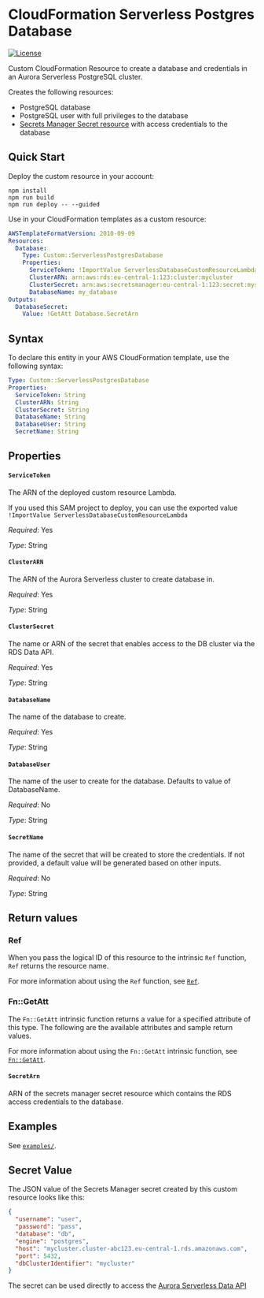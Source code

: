 # CloudFormation Serverless Postgres Database

[![License](http://img.shields.io/:license-mit-blue.svg)](https://github.com/anttiviljami/cfn-serverless-postgres-database/blob/master/LICENSE)

Custom CloudFormation Resource to create a database and credentials in an Aurora Serverless PostgreSQL cluster.

Creates the following resources:
- PostgreSQL database
- PostgreSQL user with full privileges to the database
- [Secrets Manager Secret resource]() with access credentials to the database

## Quick Start

Deploy the custom resource in your account:

```
npm install
npm run build
npm run deploy -- --guided
```

Use in your CloudFormation templates as a custom resource:

```yaml
AWSTemplateFormatVersion: 2010-09-09
Resources:
  Database:
    Type: Custom::ServerlessPostgresDatabase
    Properties:
      ServiceToken: !ImportValue ServerlessDatabaseCustomResourceLambda
      ClusterARN: arn:aws:rds:eu-central-1:123:cluster:mycluster
      ClusterSecret: arn:aws:secretsmanager:eu-central-1:123:secret:mysecret-ABC123
      DatabaseName: my_database
Outputs:
  DatabaseSecret:
    Value: !GetAtt Database.SecretArn
```

## Syntax

To declare this entity in your AWS CloudFormation template, use the following syntax:

```yaml
Type: Custom::ServerlessPostgresDatabase
Properties:
  ServiceToken: String
  ClusterARN: String
  ClusterSecret: String
  DatabaseName: String
  DatabaseUser: String
  SecretName: String
```

## Properties

#### `ServiceToken`

The ARN of the deployed custom resource Lambda.

If you used this SAM project to deploy, you can use the exported value `!ImportValue ServerlessDatabaseCustomResourceLambda`

*Required*: Yes

*Type*: String

#### `ClusterARN`

The ARN of the Aurora Serverless cluster to create database in.

*Required*: Yes

*Type*: String

#### `ClusterSecret`

The name or ARN of the secret that enables access to the DB cluster via the RDS Data API.

*Required*: Yes

*Type*: String

#### `DatabaseName`

The name of the database to create.

*Required*: Yes

*Type*: String

#### `DatabaseUser`

The name of the user to create for the database. Defaults to value of DatabaseName.

*Required*: No

*Type*: String

#### `SecretName`

The name of the secret that will be created to store the credentials. If not provided, a default value will be generated based on other inputs.

*Required*: No

*Type*: String

## Return values

### Ref

When you pass the logical ID of this resource to the intrinsic `Ref` function, `Ref` returns the resource name.

For more information about using the `Ref` function, see [`Ref`](https://docs.aws.amazon.com/AWSCloudFormation/latest/UserGuide/intrinsic-function-reference-ref.html).

### Fn::GetAtt

The `Fn::GetAtt` intrinsic function returns a value for a specified attribute of this type. The following are the available attributes and sample return values.

For more information about using the `Fn::GetAtt` intrinsic function, see [`Fn::GetAtt`](https://docs.aws.amazon.com/AWSCloudFormation/latest/UserGuide/intrinsic-function-reference-getatt.html).

#### `SecretArn`

ARN of the secrets manager secret resource which contains the RDS access credentials to the database.

## Examples

See [`examples/`](./examples).

## Secret Value

The JSON value of the Secrets Manager secret created by this custom resource looks like this:

```json
{
  "username": "user",
  "password": "pass",
  "database": "db",
  "engine": "postgres",
  "host": "mycluster.cluster-abc123.eu-central-1.rds.amazonaws.com",
  "port": 5432,
  "dbClusterIdentifier": "mycluster"
}
```

The secret can be used directly to access the [Aurora Serverless Data API](https://docs.aws.amazon.com/AmazonRDS/latest/AuroraUserGuide/data-api.html)
